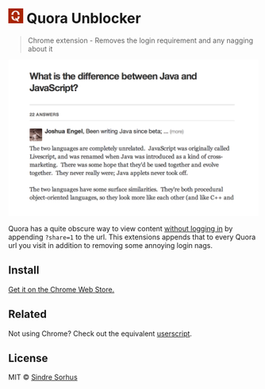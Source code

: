 # <img src="icon.png" width="30"> Quora Unblocker

> Chrome extension - Removes the login requirement and any nagging about it

[![](screenshot.png)][install]

Quora has a quite obscure way to view content [without logging in](http://blog.quora.com/Making-Sharing-Better) by appending `?share=1` to the url. This extensions appends that to every Quora url you visit in addition to removing some annoying login nags.


## Install

[Get it on the Chrome Web Store.][install]


## Related

Not using Chrome? Check out the equivalent [userscript](https://github.com/sindresorhus/quora-unblocker-userscript).


## License

MIT © [Sindre Sorhus](http://sindresorhus.com)


[install]: https://chrome.google.com/webstore/detail/quora-unblocker/pcjnlebeogfamlbeloiccdidgmaeojhe
